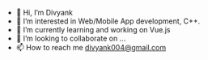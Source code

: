 - 👋 Hi, I’m Divyank
- 👀 I’m interested in Web/Mobile App development, C++.
- 🌱 I’m currently learning and working on Vue.js
- 💞️ I’m looking to collaborate on ...
- 📫 How to reach me divyank004@gmail.com

<!---
Divyank004/Divyank004 is a ✨ special ✨ repository because its `README.md` (this file) appears on your GitHub profile.
You can click the Preview link to take a look at your changes.
--->

